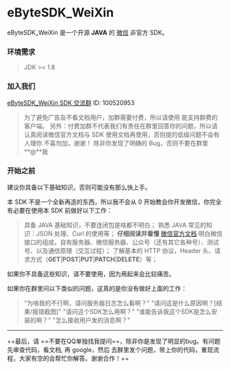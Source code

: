 # eByteSDK_WeiXin

eByteSDK_WeiXin 是一个开源 **JAVA** 的 [微信](https://weixin.qq.com/) 非官方 SDK。

### 环境需求

> JDK >= 1.8


### 加入我们

[eByteSDK_WeiXin SDK 交流群](https://jq.qq.com/?_wv=1027&k=5v5uTj4) ID: 100520953

> 为了避免广告及不看文档用户，加群需要付费，所以请使用 能支持群费的客户端。
> 另外：付费加群不代表我们有责任在群里回答你的问题，所以请认真阅读微信官方文档与 SDK 使用文档再使用，否则提的低级问题不会有人理你
> 不喜勿加，谢谢！
> 除非你发现了明确的 Bug，否则不要在群里**@**我

### 开始之前

建议你具备以下基础知识，否则可能没有那么快上手。

本 SDK 不是一个全新再造的东西，所以我不会从 0 开始教会你开发微信，你完全有必要在使用本 SDK 前做好以下工作：

>  具备 JAVA 基础知识，不要连闭包是啥都不明白；
>  熟悉 JAVA 常见的知识：JSON 处理、Curl 的使用等；
>  **仔细阅读并看懂** [微信官方文档](https://developers.weixin.qq.com/doc/) 
>  明白微信接口的组成，自有服务器、微信服务器、公众号（还有其它各种号）、测试号、以及通信原理（交互过程）；
>  了解基本的 HTTP 协议，Header 头、请求方式（**GET**|**POST**|**PUT**|**PATCH**|**DELETE**）等；

如果你不具备这些知识，请不要使用，因为用起来会比较痛苦。

如果你在群里问以下类似的问题，这真的是你没有做好上面的工作：

>  "为啥我的不行啊，请问服务器日志怎么看啊？"
>  "请问这是什么原因啊？[结果/报错截图]"
>  "请问这个SDK怎么用啊？"
>  "谁能告诉我这个SDK是怎么安装的啊？"
>  "怎么接收用户发的消息啊？"

---
++最后，请 ==不要在QQ单独找我提问==，除非你是发现了明显的bug。有问题先审查代码，看文档, 再 google，然后 去群里发个问题，带上你的代码，重现流程，大家有空的会帮忙你解答。谢谢合作！++